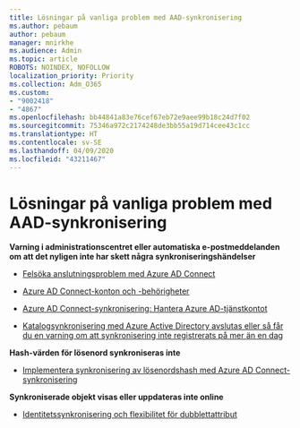 ```yaml
---
title: Lösningar på vanliga problem med AAD-synkronisering
ms.author: pebaum
author: pebaum
manager: mnirkhe
ms.audience: Admin
ms.topic: article
ROBOTS: NOINDEX, NOFOLLOW
localization_priority: Priority
ms.collection: Adm_O365
ms.custom:
- "9002418"
- "4867"
ms.openlocfilehash: bb44841a83e76cef67eb72e9aee99b18c24d7f02
ms.sourcegitcommit: 75346a972c2174248de3bb55a19d714cee43c1cc
ms.translationtype: HT
ms.contentlocale: sv-SE
ms.lasthandoff: 04/09/2020
ms.locfileid: "43211467"
---
```

# <a name="solutions-to-common-aad-synchronization-problems"></a>Lösningar på vanliga problem med AAD-synkronisering

**Varning i administrationscentret eller automatiska e-postmeddelanden om att det nyligen inte har skett några synkroniseringshändelser**

- [Felsöka anslutningsproblem med Azure AD Connect](https://docs.microsoft.com/azure/active-directory/hybrid/tshoot-connect-connectivity)

- [Azure AD Connect-konton och -behörigheter](https://go.microsoft.com/fwlink/p/?LinkId=820598)

- [Azure AD Connect-synkronisering: Hantera Azure AD-tjänstkontot](https://docs.microsoft.com/azure/active-directory/hybrid/how-to-connect-azureadaccount)

- [Katalogsynkronisering med Azure Active Directory avslutas eller så får du en varning om att synkronisering inte registrerats på mer än en dag](https://support.microsoft.com/help/2882421/directory-synchronization-to-azure-active-directory-stops-or-you-re-warned-that-sync-hasn-t-registered-in-more-than-a-day)
 
**Hash-värden för lösenord synkroniseras inte**

- [Implementera synkronisering av lösenordshash med Azure AD Connect-synkronisering](https://docs.microsoft.com/azure/active-directory/hybrid/how-to-connect-password-hash-synchronization)

**Synkroniserade objekt visas eller uppdateras inte online**

- [Identitetssynkronisering och flexibilitet för dubblettattribut](https://docs.microsoft.com/azure/active-directory/hybrid/how-to-connect-syncservice-duplicate-attribute-resiliency)
